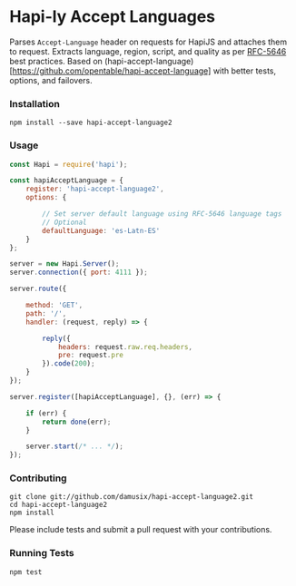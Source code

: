 # Hapi-ly Accept Languages

Parses `Accept-Language` header on requests for HapiJS and attaches them to request. Extracts language, region, script, and quality as per [RFC-5646](https://tools.ietf.org/html/rfc5646) best practices. Based on (hapi-accept-language)[https://github.com/opentable/hapi-accept-language] with better tests, options, and failovers.

### Installation

`npm install --save hapi-accept-language2`

### Usage

``` javascript
const Hapi = require('hapi');

const hapiAcceptLanguage = {
    register: 'hapi-accept-language2',
    options: {

        // Set server default language using RFC-5646 language tags
        // Optional
        defaultLanguage: 'es-Latn-ES'
    }
};

server = new Hapi.Server();
server.connection({ port: 4111 });

server.route({

    method: 'GET',
    path: '/',
    handler: (request, reply) => {

        reply({
            headers: request.raw.req.headers,
            pre: request.pre
        }).code(200);
    }
});

server.register([hapiAcceptLanguage], {}, (err) => {

    if (err) {
        return done(err);
    }

    server.start(/* ... */);
});
```


### Contributing

```
git clone git://github.com/damusix/hapi-accept-language2.git
cd hapi-accept-language2
npm install
```

Please include tests and submit a pull request with your contributions.

### Running Tests

`npm test`
